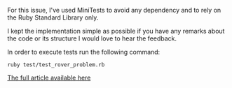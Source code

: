 For this issue, I've used MiniTests to avoid any dependency and to rely on the Ruby Standard Library only.

I kept the implementation simple as possible if you have any remarks about the code or its structure
I would love to hear the feedback.

In order to execute tests run the following command:

```
ruby test/test_rover_problem.rb
```

[The full article available here](https://theoryofe.co/2017/08/10/another-mars-rover-solution/)
